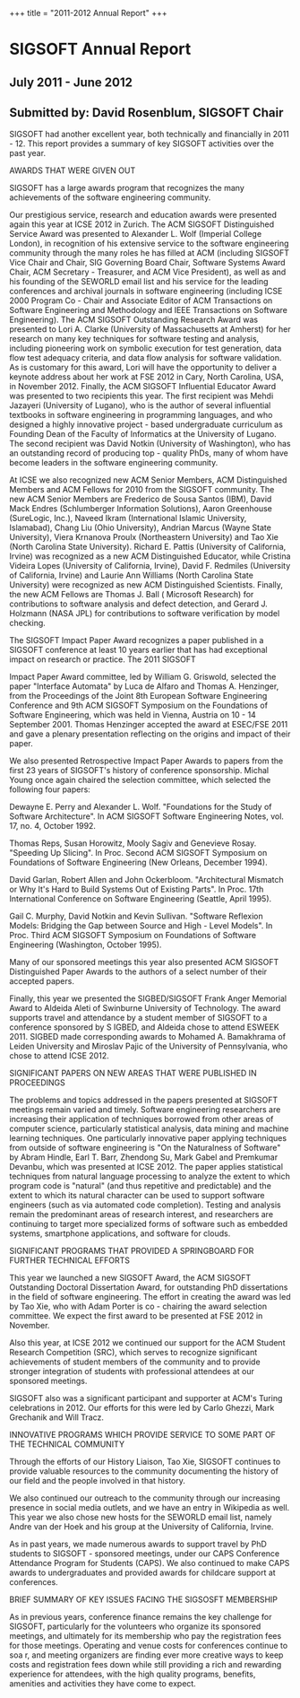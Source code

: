 
+++
title = "2011-2012 Annual Report"
+++

# SIGSOFT Annual Report

## July 2011 - June 2012

## Submitted by: David Rosenblum, SIGSOFT Chair

SIGSOFT had another excellent year, both technically and financially in
2011 - 12. This report provides a summary of key SIGSOFT activities over
the past year.

AWARDS THAT WERE GIVEN OUT

SIGSOFT has a large awards program that recognizes the many achievements
of the software engineering community.

Our prestigious service, research and education awards were presented
again this year at ICSE 2012 in Zurich. The ACM SIGSOFT Distinguished
Service Award was presented to Alexander L. Wolf (Imperial College
London), in recognition of his extensive service to the software
engineering community through the many roles he has filled at ACM
(including SIGSOFT Vice Chair and Chair, SIG Governing Board Chair,
Software Systems Award Chair, ACM Secretary - Treasurer, and ACM Vice
President), as well as and his founding of the SEWORLD email list and
his service for the leading conferences and archival journals in
software engineering (including ICSE 2000 Program Co - Chair and
Associate Editor of ACM Transactions on Software Engineering and
Methodology and IEEE Transactions on Software Engineering). The ACM
SIGSOFT Outstanding Research Award was presented to Lori A. Clarke
(University of Massachusetts at Amherst) for her research on many key
techniques for software testing and analysis, including pioneering work
on symbolic execution for test generation, data flow test adequacy
criteria, and data flow analysis for software validation. As is
customary for this award, Lori will have the opportunity to deliver a
keynote address about her work at FSE 2012 in Cary, North Carolina, USA,
in November 2012. Finally, the ACM SIGSOFT Influential Educator Award
was presented to two recipients this year. The first recipient was Mehdi
Jazayeri (University of Lugano), who is the author of several
influential textbooks in software engineering in programming languages,
and who designed a highly innovative project - based undergraduate
curriculum as Founding Dean of the Faculty of Informatics at the
University of Lugano. The second recipient was David Notkin (University
of Washington), who has an outstanding record of producing top - quality
PhDs, many of whom have become leaders in the software engineering
community.

At ICSE we also recognized new ACM Senior Members, ACM Distinguished
Members and ACM Fellows for 2010 from the SIGSOFT community. The new ACM
Senior Members are Frederico de Sousa Santos (IBM), David Mack Endres
(Schlumberger Information Solutions), Aaron Greenhouse (SureLogic,
Inc.), Naveed Ikram (International Islamic University, Islamabad), Chang
Liu (Ohio University), Andrian Marcus (Wayne State University), Viera
Krnanova Proulx (Northeastern University) and Tao Xie (North Carolina
State University). Richard E. Pattis (University of California, Irvine)
was recognized as a new ACM Distinguished Educator, while Cristina
Videira Lopes (University of California, Irvine), David F. Redmiles
(University of California, Irvine) and Laurie Ann Williams (North
Carolina State University) were recognized as new ACM Distinguished
Scientists. Finally, the new ACM Fellows are Thomas J. Ball ( Microsoft
Research) for contributions to software analysis and defect detection,
and Gerard J. Holzmann (NASA JPL) for contributions to software
verification by model checking.

The SIGSOFT Impact Paper Award recognizes a paper published in a SIGSOFT
conference at least 10 years earlier that has had exceptional impact on
research or practice. The 2011 SIGSOFT

Impact Paper Award committee, led by William G. Griswold, selected the
paper \"Interface Automata\" by Luca de Alfaro and Thomas A. Henzinger,
from the Proceedings of the Joint 8th European Software Engineering
Conference and 9th ACM SIGSOFT Symposium on the Foundations of Software
Engineering, which was held in Vienna, Austria on 10 - 14 September
2001. Thomas Henzinger accepted the award at ESEC/FSE 2011 and gave a
plenary presentation reflecting on the origins and impact of their
paper.

We also presented Retrospective Impact Paper Awards to papers from the
first 23 years of SIGSOFT\'s history of conference sponsorship. Michal
Young once again chaired the selection committee, which selected the
following four papers:

Dewayne E. Perry and Alexander L. Wolf. \"Foundations for the Study of
Software Architecture\". In ACM SIGSOFT Software Engineering Notes, vol.
17, no. 4, October 1992.

Thomas Reps, Susan Horowitz, Mooly Sagiv and Genevieve Rosay. \"Speeding
Up Slicing\". In Proc. Second ACM SIGSOFT Symposium on Foundations of
Software Engineering (New Orleans, December 1994).

David Garlan, Robert Allen and John Ockerbloom. \"Architectural Mismatch
or Why It\'s Hard to Build Systems Out of Existing Parts\". In Proc.
17th International Conference on Software Engineering (Seattle, April
1995).

Gail C. Murphy, David Notkin and Kevin Sullivan. \"Software Reflexion
Models: Bridging the Gap between Source and High - Level Models\". In
Proc. Third ACM SIGSOFT Symposium on Foundations of Software Engineering
(Washington, October 1995).

Many of our sponsored meetings this year also presented ACM SIGSOFT
Distinguished Paper Awards to the authors of a select number of their
accepted papers.

Finally, this year we presented the SIGBED/SIGSOFT Frank Anger Memorial
Award to Aldeida Aleti of Swinburne University of Technology. The award
supports travel and attendance by a student member of SIGSOFT to a
conference sponsored by S IGBED, and Aldeida chose to attend ESWEEK
2011. SIGBED made corresponding awards to Mohamed A. Bamakhrama of
Leiden University and Miroslav Pajic of the University of Pennsylvania,
who chose to attend ICSE 2012.

SIGNIFICANT PAPERS ON NEW AREAS THAT WERE PUBLISHED IN PROCEEDINGS

The problems and topics addressed in the papers presented at SIGSOFT
meetings remain varied and timely. Software engineering researchers are
increasing their application of techniques borrowed from other areas of
computer science, particularly statistical analysis, data mining and
machine learning techniques. One particularly innovative paper applying
techniques from outside of software engineering is \"On the Naturalness
of Software\" by Abram Hindle, Earl T. Barr, Zhendong Su, Mark Gabel and
Premkumar Devanbu, which was presented at ICSE 2012. The paper applies
statistical techniques from natural language processing to analyze the
extent to which program code is \"natural\" (and thus repetitive and
predictable) and the extent to which its natural character can be used
to support software engineers (such as via automated code completion).
Testing and analysis remain the predominant areas of research interest,
and researchers are continuing to target more specialized forms of
software such as embedded systems, smartphone applications, and software
for clouds.

SIGNIFICANT PROGRAMS THAT PROVIDED A SPRINGBOARD FOR FURTHER TECHNICAL
EFFORTS

This year we launched a new SIGSOFT Award, the ACM SIGSOFT Outstanding
Doctoral Dissertation Award, for outstanding PhD dissertations in the
field of software engineering. The effort in creating the award was led
by Tao Xie, who with Adam Porter is co - chairing the award selection
committee. We expect the first award to be presented at FSE 2012 in
November.

Also this year, at ICSE 2012 we continued our support for the ACM
Student Research Competition (SRC), which serves to recognize
significant achievements of student members of the community and to
provide stronger integration of students with professional attendees at
our sponsored meetings.

SIGSOFT also was a significant participant and supporter at ACM\'s
Turing celebrations in 2012. Our efforts for this were led by Carlo
Ghezzi, Mark Grechanik and Will Tracz.

INNOVATIVE PROGRAMS WHICH PROVIDE SERVICE TO SOME PART OF THE TECHNICAL
COMMUNITY

Through the efforts of our History Liaison, Tao Xie, SIGSOFT continues
to provide valuable resources to the community documenting the history
of our field and the people involved in that history.

We also continued our outreach to the community through our increasing
presence in social media outlets, and we have an entry in Wikipedia as
well. This year we also chose new hosts for the SEWORLD email list,
namely Andre van der Hoek and his group at the University of California,
Irvine.

As in past years, we made numerous awards to support travel by PhD
students to SIGSOFT - sponsored meetings, under our CAPS Conference
Attendance Program for Students (CAPS). We also continued to make CAPS
awards to undergraduates and provided awards for childcare support at
conferences.

BRIEF SUMMARY OF KEY ISSUES FACING THE SIGSOSFT MEMBERSHIP

As in previous years, conference finance remains the key challenge for
SIGSOFT, particularly for the volunteers who organize its sponsored
meetings, and ultimately for its membership who pay the registration
fees for those meetings. Operating and venue costs for conferences
continue to soa r, and meeting organizers are finding ever more creative
ways to keep costs and registration fees down while still providing a
rich and rewarding experience for attendees, with the high quality
programs, benefits, amenities and activities they have come to expect.

